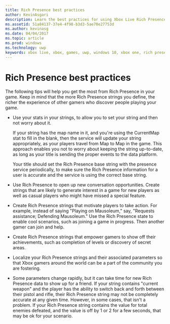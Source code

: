 ```yaml
---
title: Rich Presence best practices
author: KevinAsgari
description: Learn the best practices for using Xbox Live Rich Presence.
ms.assetid: 51a84137-37e4-4f98-b3d3-5ae70e27753d
ms.author: kevinasg
ms.date: 04/04/2017
ms.topic: article
ms.prod: windows
ms.technology: uwp
keywords: xbox live, xbox, games, uwp, windows 10, xbox one, rich presence, best practices
---
```


# Rich Presence best practices

The following tips will help you get the most from Rich Presence in your game. Keep in mind that the more Rich Presence strings you define, the richer the experience of other gamers who discover people playing your game.

-   Use your stats in your strings, to allow you to set your string and then not worry about it.

    If your string has the map name in it, and you're using the CurrentMap stat to fill in the blank, then the service will update your string appropriately, as your players travel from Map to Map in the game. This approach enables you not to worry about keeping the string up-to-date, as long as your title is sending the proper events to the data platform.

    Your title should set the Rich Presence base string with the presence service periodically, to make sure the Rich Presence information for a user is accurate and the service is using the correct base string.

-   Use Rich Presence to open up new conversation opportunities. Create strings that are likely to generate interest in a game for new players as well as casual players who might have missed a special feature.

-   Create Rich Presence strings that motivate players to take action. For example, instead of saying "Playing on Mausoleum," say, "Requests assistance; Defending Mausoleum." Use the Rich Presence state to enable cool scenarios, such as joining a game in progress. Then another gamer can join and help.

-   Create Rich Presence strings that empower gamers to show off their achievements, such as completion of levels or discovery of secret areas.

-   Localize your Rich Presence strings and their associated parameters so that Xbox gamers around the world can be a part of the community you are fostering.

-   Some parameters change rapidly, but it can take time for new Rich Presence data to show up for a friend. If your string contains "current weapon" and the player has the ability to switch back and forth between their pistol and rifle, their Rich Presence string may not be completely accurate at any given time. However, in some cases, that isn't a problem. If your Rich Presence string contains the value for total enemies defeated, and the value is off by 1 or 2 for a few seconds, that may be ok for your scenario.
